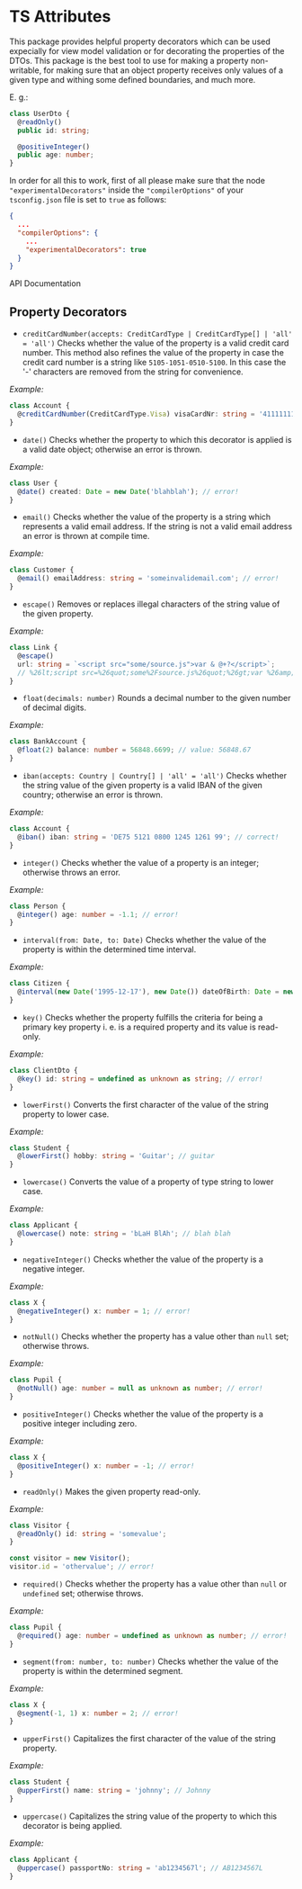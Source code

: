 # TS Attributes

This package provides helpful property decorators which can be used expecially for view model validation or for decorating the properties of the DTOs. This package is the best tool to use for making a property non-writable, for making sure that an object property receives only values of a given type and withing some defined boundaries, and much more.

E. g.:

```typescript
class UserDto {
  @readOnly()
  public id: string;

  @positiveInteger()
  public age: number;
}
```

In order for all this to work, first of all please make sure that the node `"experimentalDecorators"` inside the `"compilerOptions"` of your `tsconfig.json` file is set to `true` as follows:

```json
{
  ...
  "compilerOptions": {
    ...
    "experimentalDecorators": true   
  }
}
```

API Documentation

## Property Decorators

- `creditCardNumber(accepts: CreditCardType | CreditCardType[] | 'all' = 'all')` Checks whether the value of the property is a valid credit card number. This method also refines the value of the property in case the credit card number is a string like `5105-1051-0510-5100`. In this case the '-' characters are removed from the string for convenience.

_Example:_
```typescript
class Account {
  @creditCardNumber(CreditCardType.Visa) visaCardNr: string = '4111111111111111'; // correct!
}
```

- `date()` Checks whether the property to which this decorator is applied is a valid date object; otherwise an error is thrown.

_Example:_
```typescript
class User {
  @date() created: Date = new Date('blahblah'); // error!
}
```

- `email()` Checks whether the value of the property is a string which represents a valid email address. If the string is not a valid email address an error is thrown at compile time.

_Example:_
```typescript
class Customer {
  @email() emailAddress: string = 'someinvalidemail.com'; // error!
}
```

- `escape()` Removes or replaces illegal characters of the string value of the given property.

_Example:_
```typescript
class Link {
  @escape()
  url: string = `<script src="some/source.js">var & @+?</script>`;
  // %26lt;script src=%26quot;some%2Fsource.js%26quot;%26gt;var %26amp; @%2B%3F%26lt;%2Fscript%26gt;
}
```

- `float(decimals: number)` Rounds a decimal number to the given number of decimal digits.

_Example:_
```typescript
class BankAccount {
  @float(2) balance: number = 56848.6699; // value: 56848.67
}
```

- `iban(accepts: Country | Country[] | 'all' = 'all')` Checks whether the string value of the given property is a valid IBAN of the given country; otherwise an error is thrown.

_Example:_
```typescript
class Account {
  @iban() iban: string = 'DE75 5121 0800 1245 1261 99'; // correct!
}
```

- `integer()` Checks whether the value of a property is an integer; otherwise throws an error.

_Example:_
```typescript
class Person {
  @integer() age: number = -1.1; // error!
}
```

- `interval(from: Date, to: Date)` Checks whether the value of the property is within the determined time interval.

_Example:_
```typescript
class Citizen {
  @interval(new Date('1995-12-17'), new Date()) dateOfBirth: Date = new Date('1991-12-17'); // error!
}
```

- `key()` Checks whether the property fulfills the criteria for being a primary key property i. e. is a required property and its value is read-only.

_Example:_
```typescript
class ClientDto {
  @key() id: string = undefined as unknown as string; // error!
}
```

- `lowerFirst()` Converts the first character of the value of the string property to lower case.

_Example:_
```typescript
class Student {
  @lowerFirst() hobby: string = 'Guitar'; // guitar
}
```

- `lowercase()` Converts the value of a property of type string to lower case.

_Example:_
```typescript
class Applicant {
  @lowercase() note: string = 'bLaH BlAh'; // blah blah
}
```

- `negativeInteger()` Checks whether the value of the property is a negative integer.

_Example:_
```typescript
class X {
  @negativeInteger() x: number = 1; // error!
}
```

- `notNull()` Checks whether the property has a value other than `null` set; otherwise throws.

_Example:_
```typescript
class Pupil {
  @notNull() age: number = null as unknown as number; // error!
}
```

- `positiveInteger()` Checks whether the value of the property is a positive integer including zero.

_Example:_
```typescript
class X {
  @positiveInteger() x: number = -1; // error!
}
```

- `readOnly()` Makes the given property read-only.

_Example:_
```typescript
class Visitor {
  @readOnly() id: string = 'somevalue';
}

const visitor = new Visitor();
visitor.id = 'othervalue'; // error!
```

- `required()` Checks whether the property has a value other than `null` or `undefined` set; otherwise throws.

_Example:_
```typescript
class Pupil {
  @required() age: number = undefined as unknown as number; // error!
}
```

- `segment(from: number, to: number)` Checks whether the value of the property is within the determined segment.

_Example:_
```typescript
class X {
  @segment(-1, 1) x: number = 2; // error!
}
```

- `upperFirst()` Capitalizes the first character of the value of the string property.

_Example:_
```typescript
class Student {
  @upperFirst() name: string = 'johnny'; // Johnny
}
```

- `uppercase()` Capitalizes the string value of the property to which this decorator is being applied.

_Example:_
```typescript
class Applicant {
  @uppercase() passportNo: string = 'ab1234567l'; // AB1234567L
}
```
